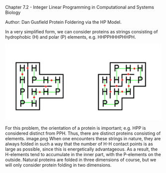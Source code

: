 
Chapter 7.2 - Integer Linear Programming in Computational and Systems Biology

Author: Dan Gusfield Protein Foldering via the HP Model.

In a very simplified form, we can consider proteins as strings consisting of hydrophobic (H) and polar (P) elements, e.g. HHPPHHHPHHPH. 

![img.png](img.png)

For this problem, the orientation of a protein is important; e.g.  HPP is considered distinct from PPH. Thus, there are distinct proteins consisting of elements. image.png When one encounters these strings in nature, they are always folded in such a way that the number of H-H contact points is as large as possible, since this is energetically advantageous. As a result, the H-elements tend to accumulate in the inner part, with the P-elements on the outside. Natural proteins are folded in three dimensions of course, but we will only consider protein folding in two dimensions.

